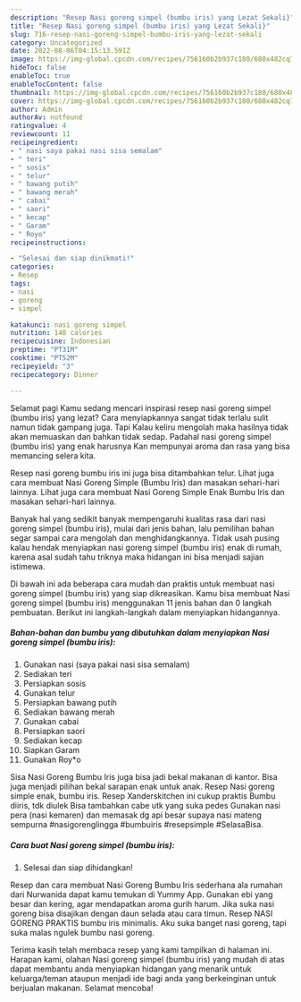 ```yaml
---
description: "Resep Nasi goreng simpel (bumbu iris) yang Lezat Sekali}"
title: "Resep Nasi goreng simpel (bumbu iris) yang Lezat Sekali}"
slug: 716-resep-nasi-goreng-simpel-bumbu-iris-yang-lezat-sekali
category: Uncategorized
date: 2022-08-06T04:15:13.591Z
image: https://img-global.cpcdn.com/recipes/756160b2b937c180/680x482cq70/nasi-goreng-simpel-bumbu-iris-foto-resep-utama.jpg
hideToc: false
enableToc: true
enableTocContent: false
thumbnail: https://img-global.cpcdn.com/recipes/756160b2b937c180/680x482cq70/nasi-goreng-simpel-bumbu-iris-foto-resep-utama.jpg
cover: https://img-global.cpcdn.com/recipes/756160b2b937c180/680x482cq70/nasi-goreng-simpel-bumbu-iris-foto-resep-utama.jpg
author: Admin
authorAv: notfound
ratingvalue: 4
reviewcount: 11
recipeingredient:
- " nasi saya pakai nasi sisa semalam"
- " teri"
- " sosis"
- " telur"
- " bawang putih"
- " bawang merah"
- " cabai"
- " saori"
- " kecap"
- " Garam"
- " Royo"
recipeinstructions:

- "Selesai dan siap dinikmati!"
categories:
- Resep
tags:
- nasi
- goreng
- simpel

katakunci: nasi goreng simpel 
nutrition: 140 calories
recipecuisine: Indonesian
preptime: "PT31M"
cooktime: "PT52M"
recipeyield: "3"
recipecategory: Dinner

---
```



Selamat pagi Kamu sedang mencari inspirasi resep nasi goreng simpel (bumbu iris) yang lezat? Cara menyiapkannya sangat tidak terlalu sulit namun tidak gampang juga. Tapi Kalau keliru mengolah maka hasilnya tidak akan memuaskan dan bahkan tidak sedap. Padahal nasi goreng simpel (bumbu iris) yang enak harusnya Kan mempunyai aroma dan rasa yang bisa memancing selera kita.


Resep nasi goreng bumbu iris ini juga bisa ditambahkan telur. Lihat juga cara membuat Nasi Goreng Simple (Bumbu Iris) dan masakan sehari-hari lainnya. Lihat juga cara membuat Nasi Goreng Simple Enak Bumbu Iris dan masakan sehari-hari lainnya.

Banyak hal yang sedikit banyak mempengaruhi kualitas rasa dari nasi goreng simpel (bumbu iris), mulai dari jenis bahan, lalu pemilihan bahan segar sampai cara mengolah dan menghidangkannya. Tidak usah pusing kalau hendak menyiapkan nasi goreng simpel (bumbu iris) enak di rumah, karena asal sudah tahu triknya maka hidangan ini bisa menjadi sajian istimewa.


Di bawah ini ada beberapa cara mudah dan praktis untuk membuat nasi goreng simpel (bumbu iris) yang siap dikreasikan. Kamu bisa membuat Nasi goreng simpel (bumbu iris) menggunakan 11 jenis bahan dan 0 langkah pembuatan. Berikut ini langkah-langkah dalam menyiapkan hidangannya.

<!--inarticleads1-->

##### Bahan-bahan dan bumbu yang dibutuhkan dalam menyiapkan Nasi goreng simpel (bumbu iris):

1. Gunakan  nasi (saya pakai nasi sisa semalam)
1. Sediakan  teri
1. Persiapkan  sosis
1. Gunakan  telur
1. Persiapkan  bawang putih
1. Sediakan  bawang merah
1. Gunakan  cabai
1. Persiapkan  saori
1. Sediakan  kecap
1. Siapkan  Garam
1. Gunakan  Roy*o


Sisa Nasi Goreng Bumbu Iris juga bisa jadi bekal makanan di kantor. Bisa juga menjadi pilihan bekal sarapan enak untuk anak. Resep Nasi goreng simple enak, bumbu iris. Resep Xanderskitchen ini cukup praktis Bumbu diiris, tdk diulek Bisa tambahkan cabe utk yang suka pedes Gunakan nasi pera (nasi kemaren) dan memasak dg api besar supaya nasi mateng sempurna #nasigorenglingga #bumbuiris #resepsimple #SelasaBisa. 

<!--inarticleads2-->

##### Cara buat Nasi goreng simpel (bumbu iris):


1. Selesai dan siap dihidangkan!

Resep dan cara membuat Nasi Goreng Bumbu Iris sederhana ala rumahan dari Nurwanida dapat kamu temukan di Yummy App. Gunakan ebi yang besar dan kering, agar mendapatkan aroma gurih harum. Jika suka nasi goreng bisa disajikan dengan daun selada atau cara timun. Resep NASI GORENG PRAKTIS bumbu iris minimalis. Aku suka banget nasi goreng, tapi suka malas ngulek bumbu nasi goreng. 

Terima kasih telah membaca resep yang kami tampilkan di halaman ini. Harapan kami, olahan Nasi goreng simpel (bumbu iris) yang mudah di atas dapat membantu anda menyiapkan hidangan yang menarik untuk keluarga/teman ataupun menjadi ide bagi anda yang berkeinginan untuk berjualan makanan. Selamat mencoba!
